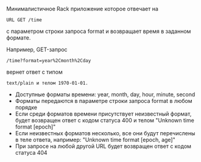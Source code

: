 Минималистичное Rack приложение которое отвечает на  
    
    URL GET /time

с параметром строки запроса format и возвращает время в заданном формате. 

Например, GET-запрос

    /time?format=year%2Cmonth%2Cday

вернет ответ с типом

    text/plain и телом 1970-01-01.


 - Доступные форматы времени: year, month, day, hour, minute, second
 - Форматы передаются в параметре строки запроса format в любом порядке
 - Если среди форматов времени присутствует неизвестный формат, будет возвращен ответ с кодом статуса 400 и телом "Unknown time format [epoch]"
 - Если неизвестных форматов несколько, все они будут перечислены в теле ответа, например: "Unknown time format [epoch, age]"
 - При запросе на любой другой URL будет возвращен ответ с кодом статуса 404
